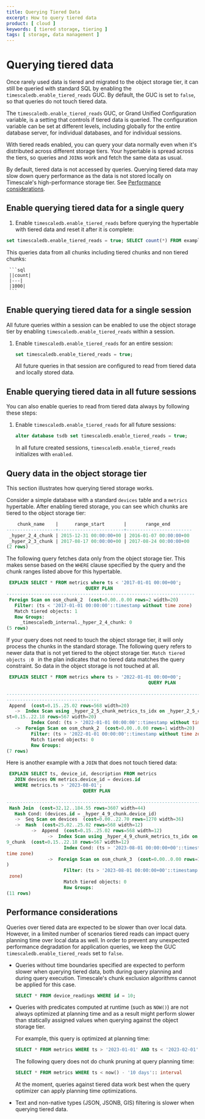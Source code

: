 ```yaml
---
title: Querying Tiered Data
excerpt: How to query tiered data
product: [ cloud ]
keywords: [ tiered storage, tiering ]
tags: [ storage, data management ]
---
```


# Querying tiered data

Once rarely used data is tiered and migrated to the object storage tier, it can still be queried 
with standard SQL by enabling the `timescaledb.enable_tiered_reads` GUC. 
By default, the GUC is set to `false`, so that queries do not touch tiered data.

The `timescaledb.enable_tiered_reads` GUC, or Grand Unified Configuration variable, is a setting 
that controls if tiered data is queried. The configuration variable can be set at different levels,
 including globally for the entire database server, for individual databases, and for individual 
sessions.

With tiered reads enabled, you can query your data normally even when it's distributed across different storage tiers.
Your hypertable is spread across the tiers, so queries and `JOIN`s work and fetch the same data as usual.

By default, tiered data is not accessed by queries. Querying tiered data may slow down query performance 
as the data is not stored locally on Timescale's high-performance storage tier. See [Performance considerations](#performance-considerations).

## Enable querying tiered data for a single query

<Procedure>

1. Enable `timescaledb.enable_tiered_reads` before querying the hypertable with tiered data and reset it after it is complete:

  ```sql
  set timescaledb.enable_tiered_reads = true; SELECT count(*) FROM example; set timescaledb.enable_tiered_reads = false;
  ```

  This queries data from all chunks including tiered chunks and non tiered chunks: 
  
     ```sql
     ||count|
     |---|
     |1000|
     ```

</Procedure>

## Enable querying tiered data for a single session

All future queries within a session can be enabled to use the object storage tier by enabling `timescaledb.enable_tiered_reads` within a session. 

<Procedure>

1. Enable `timescaledb.enable_tiered_reads` for an entire session:

    ```sql
    set timescaledb.enable_tiered_reads = true;
    ```

    All future queries in that session are configured to read from tiered data and locally stored data.    

</Procedure>


## Enable querying tiered data in all future sessions

You can also enable queries to read from tiered data always by following these steps:

<Procedure>

1. Enable `timescaledb.enable_tiered_reads` for all future sessions:

   ```sql
   alter database tsdb set timescaledb.enable_tiered_reads = true;
   ```

   In all future created sessions, `timescaledb.enable_tiered_reads` initializes with `enabled`. 

</Procedure>

## Query data in the object storage tier

This section illustrates how querying tiered storage works.

Consider a simple database with a standard `devices` table and a `metrics` hypertable. After enabling tiered storage, you can see which chunks are tiered to the object storage tier:

```sql
    chunk_name    |      range_start       |       range_end        
------------------+------------------------+------------------------
 _hyper_2_4_chunk | 2015-12-31 00:00:00+00 | 2016-01-07 00:00:00+00
 _hyper_2_3_chunk | 2017-08-17 00:00:00+00 | 2017-08-24 00:00:00+00
(2 rows)
```

The following query fetches data only from the object storage tier. This makes sense based on the
`WHERE` clause specified by the query and the chunk ranges listed above for this
hypertable.

```sql
 EXPLAIN SELECT * FROM metrics where ts < '2017-01-01 00:00+00';
                             QUERY PLAN                              
---------------------------------------------------------------------
 Foreign Scan on osm_chunk_2  (cost=0.00..0.00 rows=2 width=20)
   Filter: (ts < '2017-01-01 00:00:00'::timestamp without time zone)
   Match tiered objects: 1
   Row Groups:
     _timescaledb_internal._hyper_2_4_chunk: 0
(5 rows)
```

If your query does not need to touch the object storage tier, it will only
process the chunks in the standard storage. The following query refers to newer data that is not yet tiered to the object storage tier.
`Match tiered objects :0 ` in the plan indicates that no tiered data matches the query constraint. So data in the object storage is not touched at all.

```sql
 EXPLAIN SELECT * FROM metrics where ts > '2022-01-01 00:00+00';
                                                    QUERY PLAN                  
                                  
--------------------------------------------------------------------------------
----------------------------------
 Append  (cost=0.15..25.02 rows=568 width=20)
   ->  Index Scan using _hyper_2_5_chunk_metrics_ts_idx on _hyper_2_5_chunk  (co
st=0.15..22.18 rows=567 width=20)
         Index Cond: (ts > '2022-01-01 00:00:00'::timestamp without time zone)
   ->  Foreign Scan on osm_chunk_2  (cost=0.00..0.00 rows=1 width=20)
         Filter: (ts > '2022-01-01 00:00:00'::timestamp without time zone)
         Match tiered objects: 0
         Row Groups:
(7 rows)
```

Here is another example with a `JOIN` that does not touch tiered data:

```sql
 EXPLAIN SELECT ts, device_id, description FROM metrics
   JOIN devices ON metrics.device_id = devices.id
   WHERE metrics.ts > '2023-08-01'; 
                            QUERY PLAN            
                                              
--------------------------------------------------------------------------------
 Hash Join  (cost=32.12..184.55 rows=3607 width=44)
   Hash Cond: (devices.id = _hyper_4_9_chunk.device_id)
   ->  Seq Scan on devices  (cost=0.00..22.70 rows=1270 width=36)
   ->  Hash  (cost=25.02..25.02 rows=568 width=12)
         ->  Append  (cost=0.15..25.02 rows=568 width=12)
               ->  Index Scan using _hyper_4_9_chunk_metrics_ts_idx on _hyper_4_
9_chunk  (cost=0.15..22.18 rows=567 width=12)
                     Index Cond: (ts > '2023-08-01 00:00:00+00'::timestamp with 
time zone)
               ->  Foreign Scan on osm_chunk_3  (cost=0.00..0.00 rows=1 width=12
)
                     Filter: (ts > '2023-08-01 00:00:00+00'::timestamp with time
 zone)
                     Match tiered objects: 0
                     Row Groups:
(11 rows)
```


## Performance considerations

Queries over tiered data are expected to be slower than over local data. However, in a limited number of scenarios tiered reads can impact query planning time over local data as well. In order to prevent any unexpected performance degradation for application queries, we keep the GUC `timescaledb.enable_tiered_reads` set to `false`.

* Queries without time boundaries specified are expected to perform slower when querying tiered data, both during query planning and during query execution. Timescale's chunk exclusion algorithms cannot be applied for this case.

  ```sql
  SELECT * FROM device_readings WHERE id = 10;
  ```

* Queries with predicates computed at runtime (such as `NOW()`) are not always optimized at 
  planning time and as a result might perform slower than statically assigned values
  when querying against the object storage tier.

  For example, this query is optimized at planning time:

  ```sql
  SELECT * FROM metrics WHERE ts > '2023-01-01' AND ts < '2023-02-01' 
  ```

  The following query does not do chunk pruning at query planning time:

  ```sql
  SELECT * FROM metrics WHERE ts < now() - '10 days':: interval
  ```

  At the moment, queries against tiered data work best when the query optimizer can apply planning time optimizations.

* Text and non-native types (JSON, JSONB, GIS) filtering is slower when querying tiered data.

